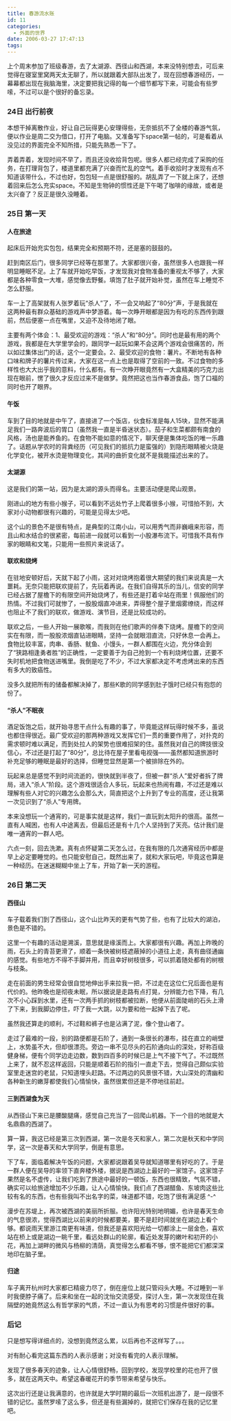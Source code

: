 ```yaml
---
title: 春游流水账
id: 11
categories:
  - 外面的世界
date: 2006-03-27 17:47:13
tags:
---
```


上个周末参加了班级春游，去了太湖源、西径山和西湖，本来没特别想去，可后来觉得在寝室里窝两天太无聊了，所以就跟着大部队出发了，现在回想春游经历，一幕幕都出现在我脑海里，决定要把我记得的每一个细节都写下来，可能会有些罗嗦，不过可以是个很好的备忘录。

### 24日 出行前夜

本想干掉离散作业，好让自己玩得更心安理得些，无奈抵抗不了全楼的春游气氛，便以作业是周二交为借口，打开了电脑。又准备写下space第一帖的，可是看着从没见过的界面完全不知所措，只能先熟悉一下了。

弄着弄着，发现时间不早了，而且还没收拾背包呢。很多人都已经完成了采购的任务，在打理背包了，楼道里都充满了兴奋而忙乱的空气。着手收拾时才发现有点不知道该带什么，不过也好，包包轻一点是很舒服的。胡乱弄了一下就上床了，还想着回来后怎么充实space。不知是生物钟的惯性还是下午喝了咖啡的缘故，或者是太兴奋了？反正是很久没睡着。

### 25日 第一天

#### 人在旅途

起床后开始充实包包，结果完全和预期不符，还是塞的鼓鼓的。

赶到南区后门，很多同学已经等在那里了。大家都很兴奋，虽然很多人也跟我一样明显睡眠不足。上了车就开始吃早饭，才发现我对食物准备的重视太不够了，大家都是各种零食一大堆，感觉像去野餐。填饱了肚子就开始补觉，虽然在车上睡觉不怎么舒服。

车一上了高架就有人张罗着玩“杀人”了，不一会又响起了“80分”声，于是我就在这两种最有群众基础的游戏声中梦游着。每一次睁开眼都是因为有吃的东西传到跟前，然后便塞一点在嘴里，又迫不及待地闭了眼。

主要有两个体会：1、最受欢迎的游戏：“杀人”和“80分”。同时也是最有用的两个游戏，我都是在大学里学会的，跟同学一起玩如果不会这两个游戏会很痛苦的，所以如过集体出门的话，这个一定要会。2、最受欢迎的食物：薯片。不断地有各种口味和牌子的薯片传过来，大家在这一点上也是取得了空前的一致。不过食物的多样性也大大出乎我的意料，什么都有。有一次睁开眼竟然有一大盒精美的巧克力出现在眼前，愣了很久才反应过来不是做梦。竟然把这也当作春游食品，饱了口福的同时也开了眼界。

#### 午饭

车到了目的地就是中午了，直接进了一个饭店，伙食标准是每人15块，显然不能满足我们一路奔波后的胃口（虽然我一直是半昏迷状态）。茄子和生菜都颇有南食的风格，汤也是能养鱼的。在食物不能如意的情况下，聊天便是集体吃饭的唯一乐趣了。话题从学农时的背粪经历（可见我们的抵抗力是蛮强的）到隐形眼睛被火烧是化学变化，被开水烫是物理变化，其间的曲折变化就不是我能描述出来的了。

#### 太湖源

这是我们的第一站，因为是太湖的源头而得名。主要活动便是爬山观景。

刚进山的地方有些小猴子，可以看到不远处竹子上爬着很多小猴，可惜拍不到，大家对小动物都很有兴趣的，可能是见得太少吧。

这个山的景色不是很有特点，是典型的江南小山，可以用秀气而非巍峨来形容，而且山和水结合的很紧密，每前进一段就可以看到一小股瀑布流下。可惜我不具有作家的眼睛和文笔，只能用一些照片来说话了。

#### 联欢和烧烤

在驻地安顿好后，天就下起了小雨，这对对烧烤抱着很大期望的我们来说真是一大噩耗。无奈只能把联欢提前了，先玩着再说。在我们自得其乐的当儿，信安的同学已经占据了屋檐下的有限空间开始烧烤了，有些还是打着伞站在雨里！佩服他们的热情。不过我们可就惨了，一股股烟直冲进来，弄得整个屋子里烟雾缭绕，而这样也阻止不了我们的联欢，做游戏、演节目，还是比较成功的。

联欢之后，一些人开始一展歌喉，而我则在他们歌声的伴奏下烧烤。屋檐下的空间实在有限，而一股股浓烟直钻进眼睛，坚持一会就眼泪直流，只好休息一会再上。食物比较丰富，肉串、香肠、鱿鱼、小馒头，一群人都围在火边，充分体会到了“狭路相逢勇者胜”的正确性，一定要善于为自己抢到一个有利烧烤位置，还要不失时机地把食物送进嘴里。我倒是吃了不少，不过大家都决定不考虑烤出来的东西有多大的致癌性。

没多久就把所有的储备都解决掉了，那些K歌的同学感到肚子饿时已经只有抱怨的份了。

#### “杀人”不眠夜

酒足饭饱之后，就开始寻思干点什么有趣的事了，毕竟能这样玩得时候不多，虽说也都住得很近。最广受欢迎的那两种游戏又发挥它们一贯的重要作用了，对扑克的需求顿时难以满足，而到处拉人的架势也很难招架的住。虽然我对自己的牌技很没信心，不过还是打起了“80分”，总比待在屋子里看电视强——虽然都知道旅游时补充足够的睡眠是最好的选择，但睡觉显然是第一个被排除在外的。

玩起来总是感觉不到时间流逝的，很快就到半夜了，但被一群“杀人”爱好者拆了牌局，进入“杀人”阶段。这个游戏很适合人多玩，玩起来也热闹有趣，不过还是难以理解有些人对它的兴趣怎么会那么大，简直把这个上升到了专业的高度，还让我第一次见识到了“杀人”专用牌。

本来没想玩一个通宵的，可是事实就是这样，我们一直玩到太阳升的很高。虽然一直有人喊困，也有人中途离去，但最后还是有十几个人坚持到了天亮。估计我们是唯一通宵的一群人吧。

六点一刻，回去洗漱。真有点怀疑第二天怎么过，在我有限的几次通宵经历中都是早上必定要睡觉的。也只能安慰自己，既然出来了，就和大家玩吧，毕竟这也算是一种经历。在迷迷糊糊中坐上了车，开始了新一天的游程。

### 26日 第二天

#### 西径山

车子载着我们到了西径山，这个山比昨天的更有气势了些，也有了比较大的湖泊，景色是不错的。

这里一个有趣的活动是溯溪，意思就是缘溪而上。大家都很有兴趣。再加上昨晚的雨，石头上的青苔更滑了，顺着一条快被树枝遮蔽掉的小道往上走，真有曲径通幽的感觉。有些地方不得不手脚并用，而且幸好树枝很多，可以抓着随处都有的树根与枝条。

走在前面的男生经常会很自觉地伸出手来拉我一把，不过走在这位仁兄后面也是有代价的。他昨晚也是彻夜未眠，所以据说是走路有点打晃，分辨能力也下降，有几次不小心踩到水里，还有一次两手抓的树枝都被拉断，他便从前面陡峭的石头上滑了下来，到我脚边停住，吓了我一大跳，以为要和他一起掉下去了呢。

虽然我还算走的顺利，不过鞋和裤子也是沾满了泥，像个登山者了。

走过了最难的一段，别的路便都是石阶了，通到一条很长的瀑布，挂在直立的峭壁上，水势虽不大，但却很漂亮。旁边一串不见尽头的石阶通向山的深处，好称百级健身梯，便有个同学边走边数，数到四百多的时候已是上气不接下气了。不过既然上来了，就不忍这样返回，只能是顺着石阶的指引一直走下去，觉得自己颇似实验室里走迷宫的老鼠，只知道埋头赶路。不过两边的风景很不错，大山深处的清幽和各种新生的嫩芽都使我们心情愉快，虽然很累但还是不停地往前赶。

#### 三到西湖食为天

从西径山下来已是腰酸腿痛，感觉自己充当了一回爬山机器。下一个目的地就是大名鼎鼎的西湖了。

算一算，我这已经是第三次到西湖，第一次是冬天和家人，第二次是秋天和中学同学，这一次是春天和大学同学，倒是有意思。

下了车，面临着解决午饭的问题，大家都说跟着吴导就知道哪里有好吃的了。于是一群人便在吴导的率领下直奔楼外楼，据说是西湖边上最好的一家馆子。这家馆子果然是名不虚传，让我们吃到了旅途中最好的一顿饭，东西也很精致，气氛不错，确实可以给旅途增加不少乐趣，让人心情愉快。我们点了西湖醋鱼、东坡肉这些比较有名的东西，也有些我叫不出名字的菜，味道都不错，吃饱了很有满足感 ^-^

漫步在苏堤上，再次被西湖的美丽所折服。也许阳光特别地明媚，也许是春天生命的气息很浓，觉得西湖比以前来的时候都要美，要不是赶时间就坐在湖边上看个够。都说雨天里游江南更有味道，但我还是喜欢阳光给一切都涂上一层金色，喜欢站在桥上或是湖边一眺千里，看远处群山的轮廓，看近处发芽的嫩叶和初开的小花，再加上湖畔的微风与杨柳的清荫，真觉得怎么都看不够，恨不能把它们都深深地印在脑子里。

#### 归途

车子离开杭州时大家都已精疲力尽了，倒在座位上就只管闷头大睡。不过睡到一半时我便脖子痛了。后来和坐在一起的沈怡交流感受，探讨人生，第一次发现住在我隔壁的她竟然这么有哲学家的气质，不过一直认为有思考的习惯是件很好的事。

### 后记

只是想写得详细点的，没想到竟然这么累，以后再也不这样写了。。。

对有耐心看完这篇东西的人表示感谢；对没有看完的人表示理解。

发现了很多春天的迹象，让人心情很舒畅，回到学校，发现学校里的花也开了很多，就在这两天中。希望这春暖花开的季节带来希望与快乐。

这次出行还是让我满意的，也许就是大学时期的最后一次班机出游了，是一段很不错的记忆。虽然罗嗦了这么多，但还是有些漏掉的，就把它们保存在我的记忆里吧。
